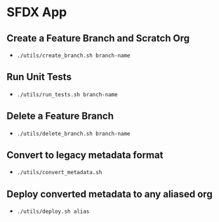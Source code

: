 # SFDX  App

## Create a Feature Branch and Scratch Org
- `./utils/create_branch.sh branch-name`

##  Run Unit Tests
- `./utils/run_tests.sh branch-name`

##  Delete a Feature Branch
- `./utils/delete_branch.sh branch-name`

## Convert to legacy metadata format
- `./utils/convert_metadata.sh`

## Deploy converted metadata to any aliased org
- `./utils/deploy.sh alias`
